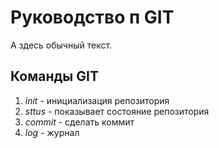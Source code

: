 # Руководство п GIT

А здесь обычный текст.

## Команды GIT
1. *init* - инициализация репозитория
2. *sttus* - показывает состояние репозитория
3. *commit* - сделать коммит
4. *log* - журнал
